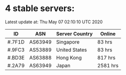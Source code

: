# 4 stable servers:

Latest update at: Thu May 07 02:10:10 UTC 2020

| ID | ASN | Server Country | Online |
| -- | --- | -------------- | ------ |
| #.7F1D | AS63949 | Singapore | 83 hrs |
| #.9FC3 | AS53889 | United States | 83 hrs |
| #.BD3E | AS63888 | Hong Kong | 817 hrs |
| #.2A79 | AS63949 | Japan | 2581 hrs |

